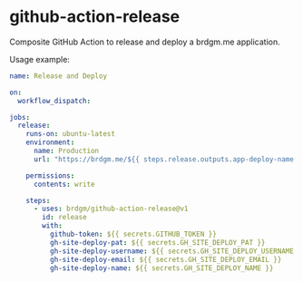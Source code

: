 github-action-release
======

Composite GitHub Action to release and deploy a brdgm.me application.

Usage example:

```yaml
name: Release and Deploy

on:
  workflow_dispatch:

jobs:
  release:
    runs-on: ubuntu-latest
    environment:
      name: Production
      url: "https://brdgm.me/${{ steps.release.outputs.app-deploy-name }}"

    permissions:
      contents: write

    steps:
      - uses: brdgm/github-action-release@v1
        id: release
        with:
          github-token: ${{ secrets.GITHUB_TOKEN }}
          gh-site-deploy-pat: ${{ secrets.GH_SITE_DEPLOY_PAT }}
          gh-site-deploy-username: ${{ secrets.GH_SITE_DEPLOY_USERNAME }}
          gh-site-deploy-email: ${{ secrets.GH_SITE_DEPLOY_EMAIL }}
          gh-site-deploy-name: ${{ secrets.GH_SITE_DEPLOY_NAME }}
```
